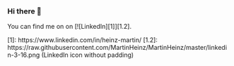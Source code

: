 ### Hi there 👋

You can find me on  on [![LinkedIn][1]][1.2].

<!-- Links --!>

[1]: https://www.linkedin.com/in/heinz-martin/
[1.2]: https://raw.githubusercontent.com/MartinHeinz/MartinHeinz/master/linkedin-3-16.png (LinkedIn icon without padding)

